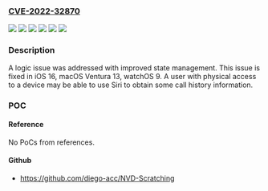 ### [CVE-2022-32870](https://cve.mitre.org/cgi-bin/cvename.cgi?name=CVE-2022-32870)
![](https://img.shields.io/static/v1?label=Product&message=macOS&color=blue)
![](https://img.shields.io/static/v1?label=Product&message=watchOS&color=blue)
![](https://img.shields.io/static/v1?label=Version&message=%3C%2013%20&color=brighgreen)
![](https://img.shields.io/static/v1?label=Version&message=%3C%2016%20&color=brighgreen)
![](https://img.shields.io/static/v1?label=Version&message=%3C%209%20&color=brighgreen)
![](https://img.shields.io/static/v1?label=Vulnerability&message=A%20user%20with%20physical%20access%20to%20a%20device%20may%20be%20able%20to%20use%20Siri%20to%20obtain%20some%20call%20history%20information&color=brighgreen)

### Description

A logic issue was addressed with improved state management. This issue is fixed in iOS 16, macOS Ventura 13, watchOS 9. A user with physical access to a device may be able to use Siri to obtain some call history information.

### POC

#### Reference
No PoCs from references.

#### Github
- https://github.com/diego-acc/NVD-Scratching

